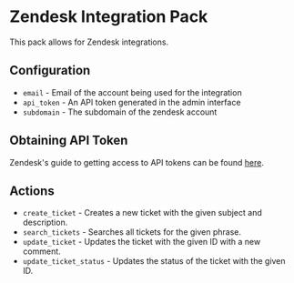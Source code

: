 # Zendesk Integration Pack

This pack allows for Zendesk integrations.

## Configuration

* ``email`` - Email of the account being used for the integration
* ``api_token`` - An API token generated in the admin interface
* ``subdomain`` - The subdomain of the zendesk account

## Obtaining API Token

Zendesk's guide to getting access to API tokens can be found [here](https://developer.zendesk.com/rest_api/docs/core/introduction#api-token).

## Actions

* ``create_ticket`` - Creates a new ticket with the given subject and description.
* ``search_tickets`` - Searches all tickets for the given phrase.
* ``update_ticket`` - Updates the ticket with the given ID with a new comment.
* ``update_ticket_status`` - Updates the status of the ticket with the given ID.